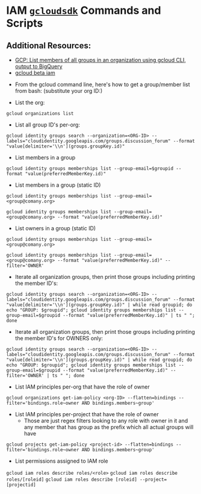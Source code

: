 # IAM [`gcloudsdk`](https://cloud.google.com/sdk/) Commands and Scripts

## Additional Resources:

- [GCP: List members of all groups in an organization using gcloud CLI, output to BigQuery](https://stackoverflow.com/questions/68761353/gcp-list-members-of-all-groups-in-an-organization-using-gcloud-cli-output-to-b)
- [gcloud beta iam](https://cloud.google.com/sdk/gcloud/reference/beta/iam)

* From the gcloud command line, here's how to get a group/member list from bash: (substitute your org ID:)

- List the org:

`gcloud organizations list`

- List all group ID's per-org:

`gcloud identity groups search --organization=<ORG-ID> --labels="cloudidentity.googleapis.com/groups.discussion_forum" --format "value[delimiter='\\n'](groups.groupKey.id)"`

- List members in a group

`gcloud identity groups memberships list --group-email=$groupid --format "value(preferredMemberKey.id)"`

- List members in a group (static ID)

`gcloud identity groups memberships list --group-email=<group@comany.org>`

`gcloud identity groups memberships list --group-email=<group@comany.org> --format "value(preferredMemberKey.id)"`

- List owners in a group (static ID)

`gcloud identity groups memberships list --group-email=<group@comany.org>`

`gcloud identity groups memberships list --group-email=<group@comany.org> --format "value(preferredMemberKey.id)" --filter='OWNER'`

- Iterate all organization groups, then print those groups including printing the member ID's:

`gcloud identity groups search --organization=<ORG-ID> --labels="cloudidentity.googleapis.com/groups.discussion_forum" --format "value[delimiter='\\n'](groups.groupKey.id)" | while read groupid; do echo "GROUP: $groupid"; gcloud identity groups memberships list --group-email=$groupid --format "value(preferredMemberKey.id)" | ts " "; done`

- Iterate all organization groups, then print those groups including printing the member ID's for OWNERS only:

`gcloud identity groups search --organization=<ORG-ID> --labels="cloudidentity.googleapis.com/groups.discussion_forum" --format "value[delimiter='\\n'](groups.groupKey.id)" | while read groupid; do echo "GROUP: $groupid"; gcloud identity groups memberships list --group-email=$groupid --format "value(preferredMemberKey.id)" --filter='OWNER' | ts " "; done`

- List IAM principles per-org that have the role of owner

`gcloud organizations get-iam-policy <org-ID> --flatten=bindings --filter='bindings.role~owner AND bindings.members~group'`

- List IAM principles per-project that have the role of owner
  - Those are just regex filters looking to any role with owner in it and any member that has group as the prefix which all actual groups will have

`gcloud projects get-iam-policy <project-id> --flatten=bindings --filter='bindings.role~owner AND bindings.members~group'`

- List permissions assigned to IAM role

`gcloud iam roles describe roles/<role>`
`gcloud iam roles describe roles/[roleid]`
`gcloud iam roles describe [roleid] --project=[projectid]`